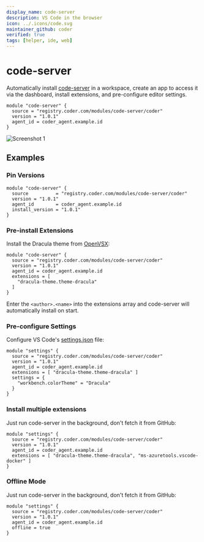 ```yaml
---
display_name: code-server
description: VS Code in the browser
icon: ../.icons/code.svg
maintainer_github: coder
verified: true
tags: [helper, ide, web]
---
```


# code-server

Automatically install [code-server](https://github.com/coder/code-server) in a workspace, create an app to access it via the dashboard, install extensions, and pre-configure editor settings.

```hcl
module "code-server" {
  source = "registry.coder.com/modules/code-server/coder"
  version = "1.0.1"
  agent_id = coder_agent.example.id
}
```

![Screenshot 1](https://github.com/coder/code-server/raw/main/docs/assets/screenshot-1.png?raw=true)

## Examples

### Pin Versions

```hcl
module "code-server" {
  source          = "registry.coder.com/modules/code-server/coder"
  version = "1.0.1"
  agent_id        = coder_agent.example.id
  install_version = "1.0.1"
}
```

### Pre-install Extensions

Install the Dracula theme from [OpenVSX](https://open-vsx.org/):

```hcl
module "code-server" {
  source = "registry.coder.com/modules/code-server/coder"
  version = "1.0.1"
  agent_id = coder_agent.example.id
  extensions = [
    "dracula-theme.theme-dracula"
  ]
}
```

Enter the `<author>.<name>` into the extensions array and code-server will automatically install on start.

### Pre-configure Settings

Configure VS Code's [settings.json](https://code.visualstudio.com/docs/getstarted/settings#_settingsjson) file:

```hcl
module "settings" {
  source = "registry.coder.com/modules/code-server/coder"
  version = "1.0.1"
  agent_id = coder_agent.example.id
  extensions = [ "dracula-theme.theme-dracula" ]
  settings = {
    "workbench.colorTheme" = "Dracula"
  }
}
```

### Install multiple extensions

Just run code-server in the background, don't fetch it from GitHub:

```hcl
module "settings" {
  source = "registry.coder.com/modules/code-server/coder"
  version = "1.0.1"
  agent_id = coder_agent.example.id
  extensions = [ "dracula-theme.theme-dracula", "ms-azuretools.vscode-docker" ]
}
```

### Offline Mode

Just run code-server in the background, don't fetch it from GitHub:

```hcl
module "settings" {
  source = "registry.coder.com/modules/code-server/coder"
  version = "1.0.1"
  agent_id = coder_agent.example.id
  offline = true
}
```
